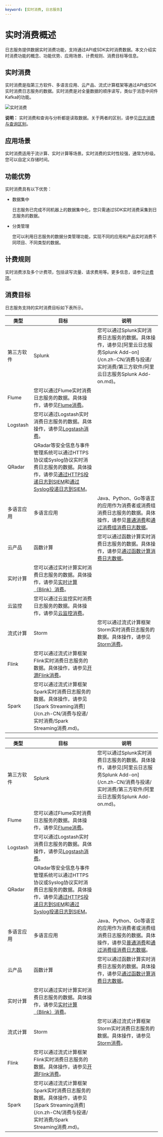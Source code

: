 ```yaml
---
keyword: [实时消费, 日志服务]
---
```


# 实时消费概述

日志服务提供数据实时消费功能，支持通过API或SDK实时消费数据。本文介绍实时消费功能的概念、功能优势、应用场景、计费规则、消费目标等信息。

## 实时消费

实时消费是指第三方软件、多语言应用、云产品、流式计算框架等通过API或SDK实时消费日志服务的数据。实时消费是对全量数据的顺序读写，类似于消息中间件Kafka的功能。

![实时消费](https://static-aliyun-doc.oss-accelerate.aliyuncs.com/assets/img/zh-CN/6920444261/p286409.png)

**说明：** 实时消费和查询与分析都是读取数据。关于两者的区别，请参见[日志消费与查询区别](/cn.zh-CN/查询与分析/FAQ/日志消费与查询区别.md)。

## 应用场景

实时消费适用于流计算、实时计算等场景。实时消费的实时性较强，通常为秒级。您可以自定义存储时间。

## 功能优势

实时消费具有以下优势：

-   数据集中

    日志服务已完成不同机器上的数据集中化，您只需通过SDK实时消费采集到日志服务的数据。

-   分类管理

    您可以利用日志服务的数据分类管理功能，实现不同的应用和产品实时消费不同项目、不同类型的数据。


## 计费规则

实时消费涉及多个计费项，包括读写流量、请求费用等。更多信息，请参见[计费项](/cn.zh-CN/产品计费/计费项.md)。

## 消费目标

日志服务支持的实时消费目标如下表所示。

|类型|目标|说明|
|--|--|--|
|第三方软件|Splunk|您可以通过Splunk实时消费日志服务的数据。具体操作，请参见[阿里云日志服务Splunk Add-on](/cn.zh-CN/消费与投递/实时消费/第三方软件/阿里云日志服务Splunk Add-on.md)。|
|Flume|您可以通过Flume实时消费日志服务的数据。具体操作，请参见[Flume消费](/cn.zh-CN/消费与投递/实时消费/Flume消费.md)。|
|Logstash|您可以通过Logstash实时消费日志服务的数据。具体操作，请参见[Logstash消费](/cn.zh-CN/消费与投递/实时消费/Logstash消费.md)。|
|QRadar|QRadar等安全信息与事件管理系统可以通过HTTPS协议或Syslog协议实时消费日志服务的数据。具体操作，请参见[通过HTTPS投递日志到SIEM](/cn.zh-CN/消费与投递/实时消费/第三方软件/通过HTTPS投递日志到SIEM.md)和[通过Syslog投递日志到SIEM](/cn.zh-CN/消费与投递/实时消费/第三方软件/通过Syslog投递日志到SIEM.md)。|
|多语言应用|多语言应用|Java、Python、Go等语言的应用作为消费者或消费组消费日志服务的数据。具体操作，请参见[普通消费](/cn.zh-CN/消费与投递/实时消费/普通消费.md)和[通过消费组消费日志数据](/cn.zh-CN/消费与投递/实时消费/消费组消费/通过消费组消费日志数据.md)。|
|云产品|函数计算|您可以通过函数计算实时消费日志服务的数据。具体操作，请参见[通过函数计算消费日志数据](/cn.zh-CN/消费与投递/实时消费/函数计算消费/通过函数计算消费日志数据.md)。|
|实时计算|您可以通过实时计算实时消费日志服务的数据。具体操作，请参见[实时计算（Blink）消费](/cn.zh-CN/消费与投递/实时消费/实时计算（Blink）消费.md)。|
|云监控|您可以通过云监控实时消费日志服务的数据。具体操作，请参见[云监控消费](/cn.zh-CN/消费与投递/实时消费/云监控消费.md)。|
|流式计算|Storm|您可以通过流式计算框架Storm实时消费日志服务的数据。具体操作，请参见[Storm消费](/cn.zh-CN/消费与投递/实时消费/Storm消费.md)。|
|Flink|您可以通过流式计算框架Flink实时消费日志服务的数据。具体操作，请参见[开源Flink消费](/cn.zh-CN/消费与投递/实时消费/开源Flink消费.md)。|
|Spark|您可以通过流式计算框架Spark实时消费日志服务的数据。具体操作，请参见[Spark Streaming消费](/cn.zh-CN/消费与投递/实时消费/Spark Streaming消费.md)。|

|类型|目标|说明|
|--|--|--|
|第三方软件|Splunk|您可以通过Splunk实时消费日志服务的数据。具体操作，请参见[阿里云日志服务Splunk Add-on](/cn.zh-CN/消费与投递/实时消费/第三方软件/阿里云日志服务Splunk Add-on.md)。|
|Flume|您可以通过Flume实时消费日志服务的数据。具体操作，请参见[Flume消费](/cn.zh-CN/消费与投递/实时消费/Flume消费.md)。|
|Logstash|您可以通过Logstash实时消费日志服务的数据。具体操作，请参见[Logstash消费](/cn.zh-CN/消费与投递/实时消费/Logstash消费.md)。|
|QRadar|QRadar等安全信息与事件管理系统可以通过HTTPS协议或Syslog协议实时消费日志服务的数据。具体操作，请参见[通过HTTPS投递日志到SIEM](/cn.zh-CN/消费与投递/实时消费/第三方软件/通过HTTPS投递日志到SIEM.md)和[通过Syslog投递日志到SIEM](/cn.zh-CN/消费与投递/实时消费/第三方软件/通过Syslog投递日志到SIEM.md)。|
|多语言应用|多语言应用|Java、Python、Go等语言的应用作为消费者或消费组消费日志服务的数据。具体操作，请参见[普通消费](/cn.zh-CN/消费与投递/实时消费/普通消费.md)和[通过消费组消费日志数据](/cn.zh-CN/消费与投递/实时消费/消费组消费/通过消费组消费日志数据.md)。|
|云产品|函数计算|您可以通过函数计算实时消费日志服务的数据。具体操作，请参见[通过函数计算消费日志数据](/cn.zh-CN/消费与投递/实时消费/函数计算消费/通过函数计算消费日志数据.md)。|
|实时计算|您可以通过实时计算实时消费日志服务的数据。具体操作，请参见[实时计算（Blink）消费](/cn.zh-CN/消费与投递/实时消费/实时计算（Blink）消费.md)。|
|流式计算|Storm|您可以通过流式计算框架Storm实时消费日志服务的数据。具体操作，请参见[Storm消费](/cn.zh-CN/消费与投递/实时消费/Storm消费.md)。|
|Flink|您可以通过流式计算框架Flink实时消费日志服务的数据。具体操作，请参见[开源Flink消费](/cn.zh-CN/消费与投递/实时消费/开源Flink消费.md)。|
|Spark|您可以通过流式计算框架Spark实时消费日志服务的数据。具体操作，请参见[Spark Streaming消费](/cn.zh-CN/消费与投递/实时消费/Spark Streaming消费.md)。|

